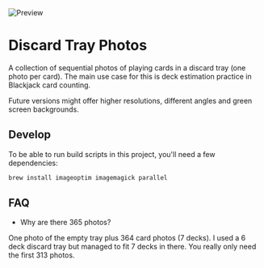 <img src="https://github.com/mhluska/blackjack-discard-tray-photos/raw/master/preview.gif" alt="Preview" />

# Discard Tray Photos

A collection of sequential photos of playing cards in a discard tray (one photo
per card). The main use case for this is deck estimation practice in Blackjack
card counting.

Future versions might offer higher resolutions, different angles and green
screen backgrounds.

## Develop

To be able to run build scripts in this project, you'll need a few dependencies:

```sh
brew install imageoptim imagemagick parallel
```

## FAQ

- Why are there 365 photos?

One photo of the empty tray plus 364 card photos (7 decks). I used a 6 deck
discard tray but managed to fit 7 decks in there. You really only need the first
313 photos.
